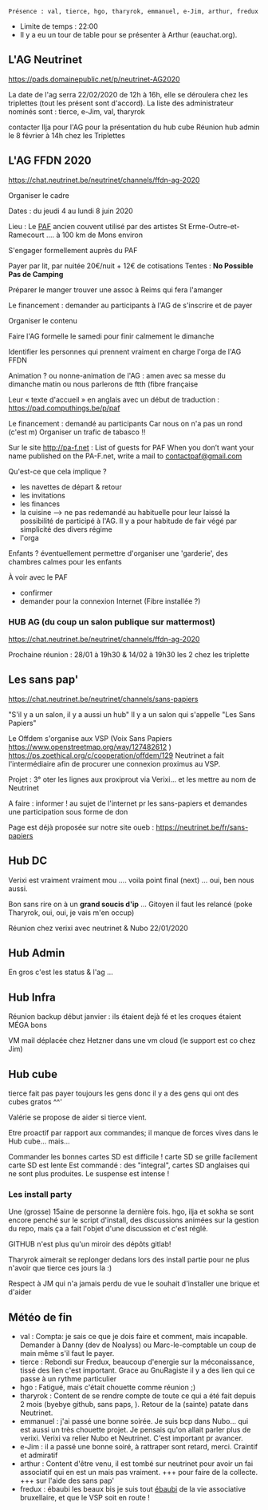 <!-- TITLE: 0121 (membres) -->
<!-- SUBTITLE: Réunion des membres -->

    Présence : val, tierce, hgo, tharyrok, emmanuel, e-Jim, arthur, fredux

* Limite de temps : 22:00
* Il y a eu un tour de table pour se présenter à Arthur (eauchat.org).

## L'AG Neutrinet
https://pads.domainepublic.net/p/neutrinet-AG2020

La date de l'ag serra 22/02/2020 de 12h à 16h, elle se déroulera chez les triplettes (tout les présent sont d'accord).
La liste des administrateur nominés sont : tierce, e-Jim, val, tharyrok

contacter Ilja pour l'AG pour la présentation du hub cube
Réunion hub admin le 8 février à 14h chez les Triplettes

## L'AG FFDN 2020

https://chat.neutrinet.be/neutrinet/channels/ffdn-ag-2020

Organiser le cadre

Dates : du jeudi 4 au lundi 8 juin 2020

Lieu : Le [PAF](https://www.openstreetmap.org/node/4346871489) ancien couvent utilisé par des artistes
St Erme-Outre-et-Ramecourt .... à 100 km de Mons environ

S'engager formellement auprès du PAF

Payer par lit, par nuitée 20€/nuit + 12€ de cotisations
Tentes : **No Possible Pas de Camping**

Préparer le manger trouver une assoc à Reims qui fera l'amanger

Le financement : demander au participants à l'AG de s'inscrire et de payer

Organiser le contenu

Faire l'AG formelle le samedi pour finir calmement le dimanche

Identifier les personnes qui prennent vraiment en charge l'orga de l'AG FFDN

Animation ? ou nonne-animation de l'AG : amen avec sa messe du dimanche matin ou nous parlerons de ftth (fibre française

Leur « texte d'accueil » en anglais avec un début de traduction : https://pad.computhings.be/p/paf

Le financement : demandé au participants 
Car nous on n'a pas un rond (c'est m)
Organiser un trafic de tabasco !!

Sur le site http://pa-f.net :
List of guests for PAF
When you don’t want your name published on the PA-F.net, write a mail to contactpaf@gmail.com

Qu'est-ce que cela implique ?

* les navettes de départ & retour
* les invitations
* les finances
* la cuisine --> ne pas redemandé au habituelle pour leur laissé la possibilité de participé à l'AG. Il y a pour habitude de fair végé par simplicité des divers régime
* l'orga

Enfants ? éventuellement permettre d'organiser une 'garderie', des chambres calmes pour les enfants

À voir avec le PAF

* confirmer
* demander pour la connexion Internet (Fibre installée ?)

### HUB AG (du coup un salon publique sur mattermost)

https://chat.neutrinet.be/neutrinet/channels/ffdn-ag-2020

Prochaine réunion : 28/01 à 19h30 & 14/02 à 19h30 les 2 chez les triplette

## Les sans pap'
https://chat.neutrinet.be/neutrinet/channels/sans-papiers

"S'il y a un salon, il y a aussi un hub"
Il y a un salon qui s'appelle "Les Sans Papiers"

Le Offdem s'organise aux VSP (Voix Sans Papiers https://www.openstreetmap.org/way/127482612 )
https://ps.zoethical.org/c/cooperation/offdem/129
Neutrinet a fait l'intermédiaire afin de procurer une connexion proximus au VSP.

Projet : 3° oter les lignes aux proxiprout via Verixi... et les mettre au nom de Neutrinet

A faire : informer ! au sujet de l'internet pr les sans-papiers et demandes une participation sous forme de don

Page est déjà proposée sur notre site oueb  : https://neutrinet.be/fr/sans-papiers

## Hub DC

Verixi est vraiment vraiment mou .... voila point final (next) … oui, ben nous aussi.

Bon sans rire on à un **grand soucis d'ip** ... Gitoyen il faut les relancé (poke Tharyrok, oui, oui, je vais m'en occup)

Réunion chez verixi avec neutrinet & Nubo 22/01/2020

## Hub Admin
En gros c'est les status & l'ag ...

## Hub Infra

Réunion backup début janvier : ils étaient dejà fé et les croques étaient MÉGA bons

VM mail déplacée chez Hetzner dans une vm cloud (le support est co chez Jim)

## Hub cube

tierce fait pas payer toujours les gens donc il y a des gens qui ont des cubes gratos ^^'

Valérie se propose de aider si tierce vient.

Etre proactif par rapport aux commandes; il manque de forces vives dans le Hub cube... mais...

Commander les bonnes cartes SD est difficile !
carte SD se grille facilement
carte SD est lente
Est commandé : des "integral", cartes SD anglaises qui ne sont plus produites. Le suspense est intense !

### Les install party

Une (grosse) 15aine de personne la dernière fois.
hgo, ilja et sokha se sont encore penché sur le script d'install, des discussions animées sur la gestion du repo, mais ça a fait l'objet d'une discussion et c'est réglé.

GITHUB n'est plus qu'un miroir des dépôts gitlab! 

Tharyrok aimerait se replonger dedans lors des install partie pour ne plus n'avoir que tierce ces jours la :)

Respect à JM qui n'a jamais perdu de vue le souhait d'installer une brique et d'aider 

## Météo de  fin

* val : Compta: je sais ce que je dois faire et comment, mais incapable. Demander à Danny (dev de Noalyss) ou Marc-le-comptable un coup de main même s'il faut le payer.
* tierce : Rebondi sur Fredux, beaucoup d'energie sur la méconaissance, tissé des lien c'est important. Grace au GnuRagiste il y a des lien qui ce passe à un rythme particulier
* hgo : Fatigué, mais c'était chouette comme réunion ;)
* tharyrok : Content de se rendre compte de toute ce qui a été fait depuis 2 mois (byebye github, sans paps, ). Retour de la (sainte) patate dans Neutrinet. 
* emmanuel : j'ai passé une bonne soirée. Je suis bcp dans Nubo... qui est aussi un très chouette projet. Je pensais qu'on allait parler plus de verixi. Verixi va relier Nubo et Neutrinet. C'est important pr avancer.
* e-Jim : il a passé une bonne soiré, à rattraper sont retard, merci. Craintif et admiratif
* arthur : Content d'être venu, il est tombé sur neutrinet pour avoir un fai associatif qui  en est un mais pas vraiment. +++ pour faire de la collecte. +++ sur l'aide des sans pap'
* fredux : ébaubi les beaux bis  je suis tout [ébaubi](https://fr.wiktionary.org/wiki/%C3%A9baubi) de la vie associative bruxellaire, et que le VSP soit en route !
